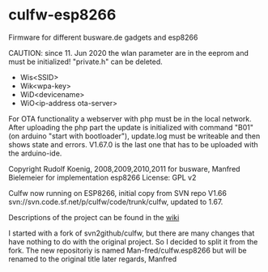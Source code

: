 # culfw-esp8266
Firmware for different busware.de gadgets and esp8266 

CAUTION: since 11. Jun 2020 the wlan parameter are in the eeprom and must be initialized! "private.h" can be deleted.
* Wis&lt;SSID&gt;
* Wik&lt;wpa-key&gt;
* WiD&lt;devicename&gt;
* WiO&lt;ip-address ota-server&gt;

For OTA functionality a webserver with php must be in the local network. After uploading the php part the update
is initialized with command "B01" (on arduino "start with bootloader"), update.log must be writeable and then shows state and errors. 
V1.67.0 is the last one that has to be uploaded with the arduino-ide.

Copyright Rudolf Koenig, 2008,2009,2010,2011 for busware, Manfred Bielemeier for implementation esp8266
License: GPL v2

Culfw now running on ESP8266, initial copy from SVN repo V1.66 svn://svn.code.sf.net/p/culfw/code/trunk/culfw, updated to 1.67.

Descriptions of the project can be found in the [wiki](https://github.com/Man-fred/culfw.esp8266/wiki)

I started with a fork of svn2github/culfw, but there are many changes that have nothing to do with the original project. So I decided to split it from the fork. The new repositoriy is named Man-fred/culfw.esp8266 but will be renamed to the original title later
regards, Manfred
